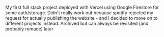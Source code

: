 My first full stack project deployed with Vercel using Google Firestore for some auth/storage. Didn't really work out because spotify rejected my request for actually publishing the website - and I decided to move on to different projects instead. Archived but can always be revisited (and probably remade) later
